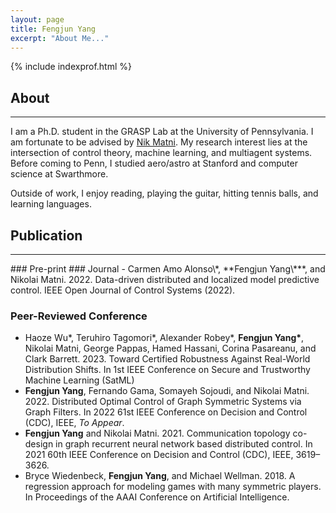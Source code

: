 ```yaml
---
layout: page
title: Fengjun Yang
excerpt: "About Me..."
---
```


{% include indexprof.html %}


## About
<hr class="index-section-underscore">
<p class="index-text">
I am a Ph.D. student in the GRASP Lab at the University of Pennsylvania. I am
fortunate to be advised by <a href="https://nikolaimatni.github.io/">Nik
Matni</a>.  My research interest lies at the intersection of control theory,
machine learning, and multiagent systems. Before coming to Penn, I studied
aero/astro at Stanford and computer science at Swarthmore.
</p>

<p class="index-text">
Outside of work, I enjoy reading, playing the guitar, hitting tennis balls, and
learning languages.
</p>

## Publication
<hr class="index-section-underscore">
### Pre-print
### Journal
- Carmen Amo Alonso\*, **Fengjun Yang\***, and Nikolai Matni. 2022. Data-driven
distributed and localized model predictive control. IEEE Open Journal of
Control Systems (2022).

### Peer-Reviewed Conference
- Haoze Wu\*, Teruhiro Tagomori\*, Alexander Robey\*, **Fengjun Yang\***, Nikolai Matni,
  George Pappas, Hamed Hassani, Corina Pasareanu, and Clark Barrett. 2023. Toward
  Certified Robustness Against Real-World Distribution Shifts. In 1st IEEE
  Conference on Secure and Trustworthy Machine Learning (SatML)
- **Fengjun Yang**, Fernando Gama, Somayeh Sojoudi, and Nikolai Matni. 2022.
  Distributed Optimal Control of Graph Symmetric Systems via Graph Filters. In
  2022 61st IEEE Conference on Decision and Control (CDC), IEEE, *To Appear*.
- **Fengjun Yang** and Nikolai Matni. 2021. Communication topology co-design in graph
recurrent neural network based distributed control. In 2021 60th IEEE
Conference on Decision and Control (CDC), IEEE, 3619–3626.
- Bryce Wiedenbeck, **Fengjun Yang**, and Michael Wellman. 2018. A regression
approach for modeling games with many symmetric players. In Proceedings of the
AAAI Conference on Artificial Intelligence.
